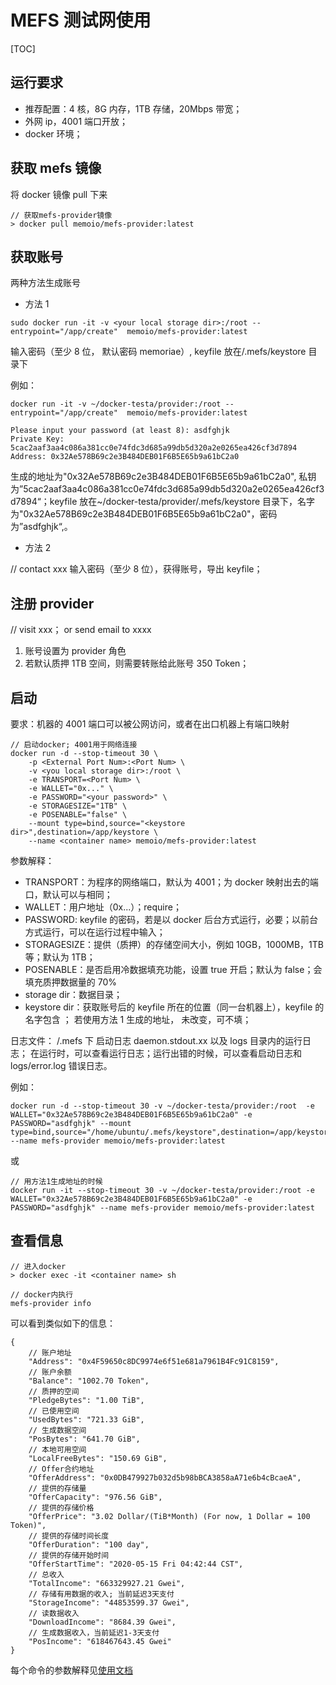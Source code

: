 # MEFS 测试网使用

[TOC]

## 运行要求

- 推荐配置：4 核，8G 内存，1TB 存储，20Mbps 带宽；
- 外网 ip，4001 端口开放；
- docker 环境；

## 获取 mefs 镜像

将 docker 镜像 pull 下来

```shell
// 获取mefs-provider镜像
> docker pull memoio/mefs-provider:latest
```

## 获取账号

两种方法生成账号

- 方法 1

```shell
sudo docker run -it -v <your local storage dir>:/root --entrypoint="/app/create"  memoio/mefs-provider:latest

```

输入密码（至少 8 位， 默认密码 memoriae）, keyfile 放在<your local storage dir>/.mefs/keystore 目录下

例如：

```shell
docker run -it -v ~/docker-testa/provider:/root --entrypoint="/app/create"  memoio/mefs-provider:latest

Please input your password (at least 8): asdfghjk
Private Key: 5cac2aaf3aa4c086a381cc0e74fdc3d685a99db5d320a2e0265ea426cf3d7894
Address: 0x32Ae578B69c2e3B484DEB01F6B5E65b9a61bC2a0
```

生成的地址为"0x32Ae578B69c2e3B484DEB01F6B5E65b9a61bC2a0", 私钥为”5cac2aaf3aa4c086a381cc0e74fdc3d685a99db5d320a2e0265ea426cf3d7894“；keyfile 放在~/docker-testa/provider/.mefs/keystore 目录下，名字为"0x32Ae578B69c2e3B484DEB01F6B5E65b9a61bC2a0"，密码为”asdfghjk“,。

- 方法 2

// contact xxx
输入密码（至少 8 位），获得账号，导出 keyfile；

## 注册 provider

// visit xxx； or send email to xxxx

1. 账号设置为 provider 角色
2. 若默认质押 1TB 空间，则需要转账给此账号 350 Token；

## 启动

要求：机器的 4001 端口可以被公网访问，或者在出口机器上有端口映射

```docker
// 启动docker; 4001用于网络连接
docker run -d --stop-timeout 30 \
    -p <External Port Num>:<Port Num> \
    -v <you local storage dir>:/root \
    -e TRANSPORT=<Port Num> \
    -e WALLET="0x..." \
    -e PASSWORD="<your password>" \
    -e STORAGESIZE="1TB" \
    -e POSENABLE="false" \
    --mount type=bind,source="<keystore dir>",destination=/app/keystore \
    --name <container name> memoio/mefs-provider:latest
```

参数解释：

- TRANSPORT：<Port Num>为程序的网络端口，默认为 4001；<External Port Num>为 docker 映射出去的端口，默认可以与<Port Num>相同；
- WALLET：用户地址（0x...）；require；
- PASSWORD: keyfile 的密码，若是以 docker 后台方式运行，必要；以前台方式运行，可以在运行过程中输入；
- STORAGESIZE：提供（质押）的存储空间大小，例如 10GB，1000MB，1TB 等；默认为 1TB；
- POSENABLE：是否启用冷数据填充功能，设置 true 开启；默认为 false；会填充质押数据量的 70\%
- storage dir：数据目录；
- keystore dir：获取账号后的 keyfile 所在的位置（同一台机器上），keyfile 的名字包含 <WALLET>； 若使用方法 1 生成的地址， <you local storage dir>未改变，可不填；

日志文件：
<storage dir>/.mefs 下 启动日志 daemon.stdout.xx 以及 logs 目录内的运行日志；
在运行时，可以查看运行日志；运行出错的时候，可以查看启动日志和 logs/error.log 错误日志。

例如：

```
docker run -d --stop-timeout 30 -v ~/docker-testa/provider:/root  -e WALLET="0x32Ae578B69c2e3B484DEB01F6B5E65b9a61bC2a0" -e PASSWORD="asdfghjk" --mount type=bind,source="/home/ubuntu/.mefs/keystore",destination=/app/keystore --name mefs-provider memoio/mefs-provider:latest
```

或

```
// 用方法1生成地址的时候
docker run -it --stop-timeout 30 -v ~/docker-testa/provider:/root -e WALLET="0x32Ae578B69c2e3B484DEB01F6B5E65b9a61bC2a0" -e PASSWORD="asdfghjk" --name mefs-provider memoio/mefs-provider:latest
```

## 查看信息

```shell
// 进入docker
> docker exec -it <container name> sh
```

```shell
// docker内执行
mefs-provider info
```

可以看到类似如下的信息：

```
{
    // 账户地址
    "Address": "0x4F59650c8DC9974e6f51e681a7961B4Fc91C8159",
    // 账户余额
    "Balance": "1002.70 Token",
    // 质押的空间
    "PledgeBytes": "1.00 TiB",
    // 已使用空间
    "UsedBytes": "721.33 GiB",
    // 生成数据空间
    "PosBytes": "641.70 GiB",
    // 本地可用空间
    "LocalFreeBytes": "150.69 GiB",
    // Offer合约地址
    "OfferAddress": "0x0DB479927b032d5b98bBCA3858aA71e6b4cBcaeA",
    // 提供的存储量
    "OfferCapacity": "976.56 GiB",
    // 提供的存储价格
    "OfferPrice": "3.02 Dollar/(TiB*Month) (For now, 1 Dollar = 100 Token)",
    // 提供的存储时间长度
    "OfferDuration": "100 day",
    // 提供的存储开始时间
    "OfferStartTime": "2020-05-15 Fri 04:42:44 CST",
    // 总收入
    "TotalIncome": "663329927.21 Gwei",
    // 存储有用数据的收入; 当前延迟3天支付
    "StorageIncome": "44853599.37 Gwei",
    // 读数据收入
    "DownloadIncome": "8684.39 Gwei",
    // 生成数据收入，当前延迟1-3天支付
    "PosIncome": "618467643.45 Gwei"
}
```

每个命令的参数解释见[使用文档](https://github.com/memoio/docs)
